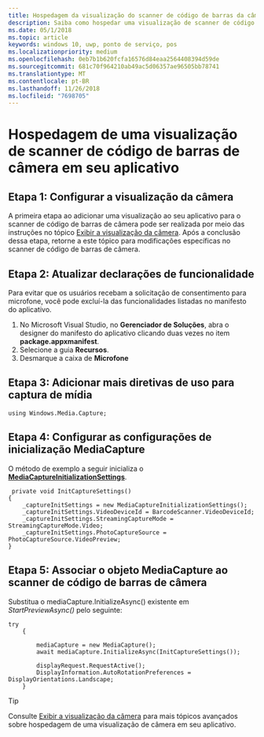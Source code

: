 ```yaml
---
title: Hospedagem da visualização do scanner de código de barras da câmera
description: Saiba como hospedar uma visualização de scanner de código de barras de câmera em seu aplicativo
ms.date: 05/1/2018
ms.topic: article
keywords: windows 10, uwp, ponto de serviço, pos
ms.localizationpriority: medium
ms.openlocfilehash: 0eb7b1b620fcfa16576d84eaa2564408394d59de
ms.sourcegitcommit: 681c70f964210ab49ac5d06357ae96505bb78741
ms.translationtype: MT
ms.contentlocale: pt-BR
ms.lasthandoff: 11/26/2018
ms.locfileid: "7698705"
---
```

# <a name="hosting-a-camera-barcode-scanner-preview-in-your-application"></a>Hospedagem de uma visualização de scanner de código de barras de câmera em seu aplicativo
## <a name="step-1-setup-your-camera-preview"></a>Etapa 1: Configurar a visualização da câmera
A primeira etapa ao adicionar uma visualização ao seu aplicativo para o scanner de código de barras de câmera pode ser realizada por meio das instruções no tópico [Exibir a visualização da câmera](../audio-video-camera/simple-camera-preview-access.md).  Após a conclusão dessa etapa, retorne a este tópico para modificações específicas no scanner de código de barras de câmera.

## <a name="step-2-update-capability-declarations"></a>Etapa 2: Atualizar declarações de funcionalidade
Para evitar que os usuários recebam a solicitação de consentimento para microfone, você pode excluí-la das funcionalidades listadas no manifesto do aplicativo.

1. No Microsoft Visual Studio, no **Gerenciador de Soluções**, abra o designer do manifesto do aplicativo clicando duas vezes no item **package.appxmanifest**.
2. Selecione a guia **Recursos**.
3. Desmarque a caixa de **Microfone**

 ## <a name="step-3-add-additional-using-directive-for-media-capture"></a>Etapa 3: Adicionar mais diretivas de uso para captura de mídia

```Csharp
using Windows.Media.Capture;
```

## <a name="step-4-set-up-your-mediacapture-initialization-settings"></a>Etapa 4: Configurar as configurações de inicialização MediaCapture
O método de exemplo a seguir inicializa o [**MediaCaptureInitializationSettings**](https://docs.microsoft.com/uwp/api/windows.media.capture.mediacaptureinitializationsettings). 

```Csharp
 private void InitCaptureSettings()
{
    _captureInitSettings = new MediaCaptureInitializationSettings();
    _captureInitSettings.VideoDeviceId = BarcodeScanner.VideoDeviceId;
    _captureInitSettings.StreamingCaptureMode = StreamingCaptureMode.Video;
    _captureInitSettings.PhotoCaptureSource = PhotoCaptureSource.VideoPreview;
}
```
## <a name="step-5-associate-your-mediacapture-object-with-the-camera-barcode-scanner"></a>Etapa 5: Associar o objeto MediaCapture ao scanner de código de barras de câmera
Substitua o mediaCapture.InitializeAsync() existente em *StartPreviewAsync()* pelo seguinte:

```Csharp
try
    {

        mediaCapture = new MediaCapture();
        await mediaCapture.InitializeAsync(InitCaptureSettings());

        displayRequest.RequestActive();
        DisplayInformation.AutoRotationPreferences = DisplayOrientations.Landscape;
    }
```

> [!TIP]
> Consulte [Exibir a visualização da câmera](https://docs.microsoft.com/windows/uwp/audio-video-camera/simple-camera-preview-access#add-capability-declarations-to-the-app-manifest) para mais tópicos avançados sobre hospedagem de uma visualização de câmera em seu aplicativo.
